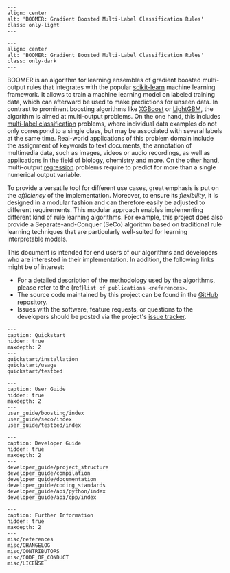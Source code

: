```{image} _static/logo_light.svg
---
align: center
alt: 'BOOMER: Gradient Boosted Multi-Label Classification Rules'
class: only-light
---
```

```{image} _static/logo_dark.svg
---
align: center
alt: 'BOOMER: Gradient Boosted Multi-Label Classification Rules'
class: only-dark
---
```

BOOMER is an algorithm for learning ensembles of gradient boosted multi-output rules that integrates with the popular [scikit-learn](https://scikit-learn.org) machine learning framework. It allows to train a machine learning model on labeled training data, which can afterward be used to make predictions for unseen data. In contrast to prominent boosting algorithms like [XGBoost](https://xgboost.readthedocs.io/en/latest/) or [LightGBM](https://lightgbm.readthedocs.io/en/latest/), the algorithm is aimed at multi-output problems. On the one hand, this includes [multi-label classification](https://en.wikipedia.org/wiki/Multi-label_classification) problems, where individual data examples do not only correspond to a single class, but may be associated with several labels at the same time. Real-world applications of this problem domain include the assignment of keywords to text documents, the annotation of multimedia data, such as images, videos or audio recordings, as well as applications in the field of biology, chemistry and more. On the other hand, multi-output [regression](https://en.wikipedia.org/wiki/Regression_analysis) problems require to predict for more than a single numerical output variable.

To provide a versatile tool for different use cases, great emphasis is put on the *efficiency* of the implementation. Moreover, to ensure its *flexibility*, it is designed in a modular fashion and can therefore easily be adjusted to different requirements. This modular approach enables implementing different kind of rule learning algorithms. For example, this project does also provide a Separate-and-Conquer (SeCo) algorithm based on traditional rule learning techniques that are particularly well-suited for learning interpretable models.

This document is intended for end users of our algorithms and developers who are interested in their implementation. In addition, the following links might be of interest:

- For a detailed description of the methodology used by the algorithms, please refer to the {ref}`list of publications <references>`.
- The source code maintained by this project can be found in the [GitHub repository](https://github.com/mrapp-ke/MLRL-Boomer).
- Issues with the software, feature requests, or questions to the developers should be posted via the project's [issue tracker](https://github.com/mrapp-ke/MLRL-Boomer/issues).

```{toctree}
---
caption: Quickstart
hidden: true
maxdepth: 2
---
quickstart/installation
quickstart/usage
quickstart/testbed
```

```{toctree}
---
caption: User Guide
hidden: true
maxdepth: 2
---
user_guide/boosting/index
user_guide/seco/index
user_guide/testbed/index
```

```{toctree}
---
caption: Developer Guide
hidden: true
maxdepth: 2
---
developer_guide/project_structure
developer_guide/compilation
developer_guide/documentation
developer_guide/coding_standards
developer_guide/api/python/index
developer_guide/api/cpp/index
```

```{toctree}
---
caption: Further Information
hidden: true
maxdepth: 2
---
misc/references
misc/CHANGELOG
misc/CONTRIBUTORS
misc/CODE_OF_CONDUCT
misc/LICENSE
```
